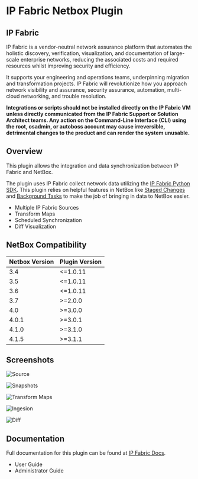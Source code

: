 # IP Fabric Netbox Plugin

## IP Fabric

IP Fabric is a vendor-neutral network assurance platform that automates the
holistic discovery, verification, visualization, and documentation of
large-scale enterprise networks, reducing the associated costs and required
resources whilst improving security and efficiency.

It supports your engineering and operations teams, underpinning migration and
transformation projects. IP Fabric will revolutionize how you approach network
visibility and assurance, security assurance, automation, multi-cloud
networking, and trouble resolution.

**Integrations or scripts should not be installed directly on the IP Fabric VM unless directly communicated from the
IP Fabric Support or Solution Architect teams.  Any action on the Command-Line Interface (CLI) using the root, osadmin,
or autoboss account may cause irreversible, detrimental changes to the product and can render the system unusable.**

## Overview

This plugin allows the integration and data synchronization between IP Fabric and NetBox.

The plugin uses IP Fabric collect network data utilizing the [IP Fabric Python SDK](https://gitlab.com/ip-fabric/integrations/python-ipfabric). This plugin relies on helpful features in NetBox like [Staged Changes](https://netboxlabs.com/docs/netbox/en/stable/plugins/development/staged-changes/) and [Background Tasks](https://netboxlabs.com/docs/netbox/en/stable/plugins/development/background-tasks/) to make the job of bringing in data to NetBox easier.

- Multiple IP Fabric Sources
- Transform Maps
- Scheduled Synchronization
- Diff Visualization

## NetBox Compatibility

| Netbox Version | Plugin Version |
| -------------- | -------------- |
| 3.4            | <=1.0.11       |
| 3.5            | <=1.0.11       |
| 3.6            | <=1.0.11       |
| 3.7            | >=2.0.0        |
| 4.0            | >=3.0.0        |
| 4.0.1          | >=3.0.1        |
| 4.1.0          | >=3.1.0        |
| 4.1.5          | >=3.1.1        |

## Screenshots

![Source](docs/images/user_guide/source_sync.png)

![Snapshots](docs/images/user_guide/snapshot_detail.png)

![Transform Maps](docs/images/user_guide/tm_edit_hostname.png)

![Ingesion](docs/images/user_guide/ingestion_detail.png)

![Diff](docs/images/user_guide/branch_changes_update_diff.png)

## Documentation

Full documentation for this plugin can be found at [IP Fabric Docs](https://docs.ipfabric.io/main/integrations/netbox/).

- User Guide
- Administrator Guide
